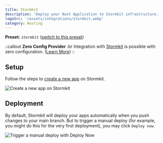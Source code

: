 ```yaml
---
title: Stormkit
description: 'Deploy your Nuxt Application to Stormkit infrastructure.'
logoSrc: '/assets/integrations/stormkit.webp'
category: Hosting
---
```


**Preset:** `stormkit` ([switch to this preset](https://nitro.unjs.io/deploy/#changing-the-deployment-preset))

::callout
**Zero Config Provider**
:br
Integration with [Stormkit](https://www.stormkit.io/) is possible with zero configuration. ([Learn More](/deploy/#zero-config-providers))
::

## Setup

Follow the steps to [create a new app](https://app.stormkit.io/apps/new) on Stormkit.

![Create a new app on Stormkit](https://nitro.unjs.io/images/stormkit-new-app.png)

## Deployment

By default, Stormkit will deploy your apps automatically when you push changes to your main branch. But to trigger a manual deploy (for example, you might do this for the very first deployment), you may click `Deploy now`.

![Trigger a manual deploy with Deploy Now](https://nitro.unjs.io/images/stormkit-deploy.png)
